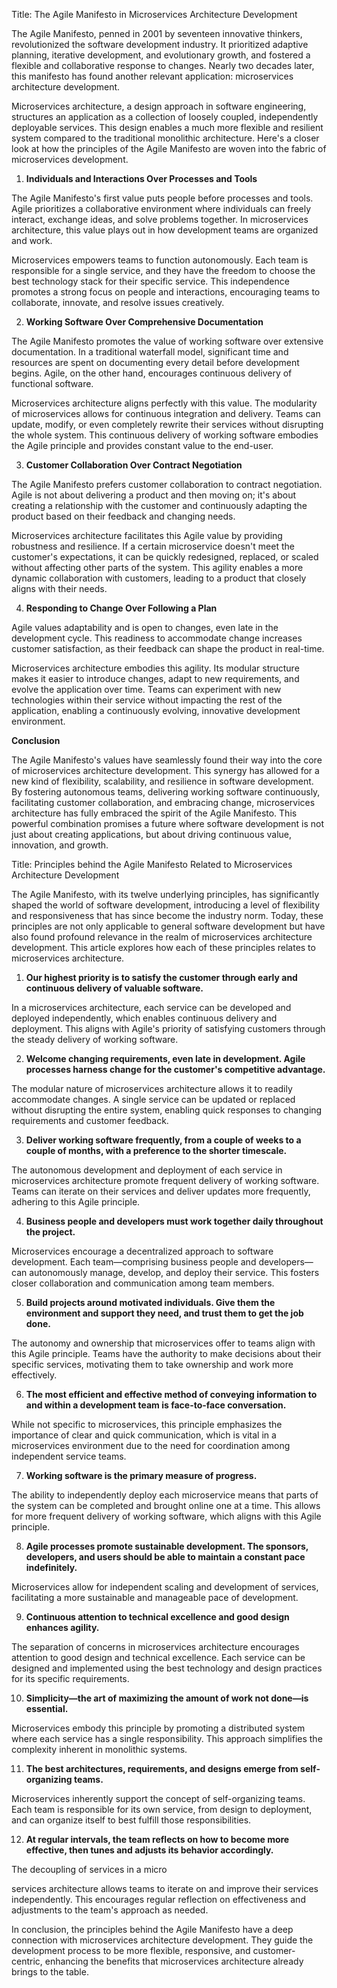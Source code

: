 Title: The Agile Manifesto in Microservices Architecture Development

The Agile Manifesto, penned in 2001 by seventeen innovative thinkers, revolutionized the software development industry. It prioritized adaptive planning, iterative development, and evolutionary growth, and fostered a flexible and collaborative response to changes. Nearly two decades later, this manifesto has found another relevant application: microservices architecture development. 

Microservices architecture, a design approach in software engineering, structures an application as a collection of loosely coupled, independently deployable services. This design enables a much more flexible and resilient system compared to the traditional monolithic architecture. Here's a closer look at how the principles of the Agile Manifesto are woven into the fabric of microservices development.

1. **Individuals and Interactions Over Processes and Tools**

The Agile Manifesto's first value puts people before processes and tools. Agile prioritizes a collaborative environment where individuals can freely interact, exchange ideas, and solve problems together. In microservices architecture, this value plays out in how development teams are organized and work.

Microservices empowers teams to function autonomously. Each team is responsible for a single service, and they have the freedom to choose the best technology stack for their specific service. This independence promotes a strong focus on people and interactions, encouraging teams to collaborate, innovate, and resolve issues creatively.

2. **Working Software Over Comprehensive Documentation**

The Agile Manifesto promotes the value of working software over extensive documentation. In a traditional waterfall model, significant time and resources are spent on documenting every detail before development begins. Agile, on the other hand, encourages continuous delivery of functional software.

Microservices architecture aligns perfectly with this value. The modularity of microservices allows for continuous integration and delivery. Teams can update, modify, or even completely rewrite their services without disrupting the whole system. This continuous delivery of working software embodies the Agile principle and provides constant value to the end-user.

3. **Customer Collaboration Over Contract Negotiation**

The Agile Manifesto prefers customer collaboration to contract negotiation. Agile is not about delivering a product and then moving on; it's about creating a relationship with the customer and continuously adapting the product based on their feedback and changing needs.

Microservices architecture facilitates this Agile value by providing robustness and resilience. If a certain microservice doesn't meet the customer's expectations, it can be quickly redesigned, replaced, or scaled without affecting other parts of the system. This agility enables a more dynamic collaboration with customers, leading to a product that closely aligns with their needs.

4. **Responding to Change Over Following a Plan**

Agile values adaptability and is open to changes, even late in the development cycle. This readiness to accommodate change increases customer satisfaction, as their feedback can shape the product in real-time.

Microservices architecture embodies this agility. Its modular structure makes it easier to introduce changes, adapt to new requirements, and evolve the application over time. Teams can experiment with new technologies within their service without impacting the rest of the application, enabling a continuously evolving, innovative development environment.

**Conclusion**

The Agile Manifesto's values have seamlessly found their way into the core of microservices architecture development. This synergy has allowed for a new kind of flexibility, scalability, and resilience in software development. By fostering autonomous teams, delivering working software continuously, facilitating customer collaboration, and embracing change, microservices architecture has fully embraced the spirit of the Agile Manifesto. This powerful combination promises a future where software development is not just about creating applications, but about driving continuous value, innovation, and growth.


Title: Principles behind the Agile Manifesto Related to Microservices Architecture Development

The Agile Manifesto, with its twelve underlying principles, has significantly shaped the world of software development, introducing a level of flexibility and responsiveness that has since become the industry norm. Today, these principles are not only applicable to general software development but have also found profound relevance in the realm of microservices architecture development. This article explores how each of these principles relates to microservices architecture.

1. **Our highest priority is to satisfy the customer through early and continuous delivery of valuable software.**

In a microservices architecture, each service can be developed and deployed independently, which enables continuous delivery and deployment. This aligns with Agile's priority of satisfying customers through the steady delivery of working software.

2. **Welcome changing requirements, even late in development. Agile processes harness change for the customer's competitive advantage.**

The modular nature of microservices architecture allows it to readily accommodate changes. A single service can be updated or replaced without disrupting the entire system, enabling quick responses to changing requirements and customer feedback.

3. **Deliver working software frequently, from a couple of weeks to a couple of months, with a preference to the shorter timescale.**

The autonomous development and deployment of each service in microservices architecture promote frequent delivery of working software. Teams can iterate on their services and deliver updates more frequently, adhering to this Agile principle.

4. **Business people and developers must work together daily throughout the project.**

Microservices encourage a decentralized approach to software development. Each team—comprising business people and developers—can autonomously manage, develop, and deploy their service. This fosters closer collaboration and communication among team members.

5. **Build projects around motivated individuals. Give them the environment and support they need, and trust them to get the job done.**

The autonomy and ownership that microservices offer to teams align with this Agile principle. Teams have the authority to make decisions about their specific services, motivating them to take ownership and work more effectively.

6. **The most efficient and effective method of conveying information to and within a development team is face-to-face conversation.**

While not specific to microservices, this principle emphasizes the importance of clear and quick communication, which is vital in a microservices environment due to the need for coordination among independent service teams.

7. **Working software is the primary measure of progress.**

The ability to independently deploy each microservice means that parts of the system can be completed and brought online one at a time. This allows for more frequent delivery of working software, which aligns with this Agile principle.

8. **Agile processes promote sustainable development. The sponsors, developers, and users should be able to maintain a constant pace indefinitely.**

Microservices allow for independent scaling and development of services, facilitating a more sustainable and manageable pace of development.

9. **Continuous attention to technical excellence and good design enhances agility.**

The separation of concerns in microservices architecture encourages attention to good design and technical excellence. Each service can be designed and implemented using the best technology and design practices for its specific requirements.

10. **Simplicity—the art of maximizing the amount of work not done—is essential.**

Microservices embody this principle by promoting a distributed system where each service has a single responsibility. This approach simplifies the complexity inherent in monolithic systems.

11. **The best architectures, requirements, and designs emerge from self-organizing teams.**

Microservices inherently support the concept of self-organizing teams. Each team is responsible for its own service, from design to deployment, and can organize itself to best fulfill those responsibilities.

12. **At regular intervals, the team reflects on how to become more effective, then tunes and adjusts its behavior accordingly.**

The decoupling of services in a micro

services architecture allows teams to iterate on and improve their services independently. This encourages regular reflection on effectiveness and adjustments to the team's approach as needed.

In conclusion, the principles behind the Agile Manifesto have a deep connection with microservices architecture development. They guide the development process to be more flexible, responsive, and customer-centric, enhancing the benefits that microservices architecture already brings to the table.
